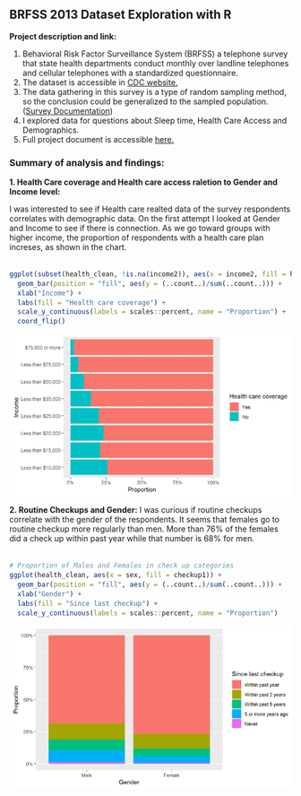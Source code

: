 ## BRFSS 2013 Dataset Exploration with R

**Project description and link:** 
1. Behavioral Risk Factor Surveillance System (BRFSS) a telephone survey that state health departments conduct monthly over landline telephones and cellular telephones with a standardized questionnaire.
2. The dataset is accessible in [CDC website.](https://www.cdc.gov/brfss/annual_data/annual_2013.html)
3. The data gathering in this survey is a type of random sampling method, so the conclusion could be generalized to the sampled population.([Survey Documentation](https://www.cdc.gov/brfss/data_documentation/index.htm))
4. I explored data for questions about Sleep time, Health Care Access and Demographics.  
5. Full project document is accessible [here.](Exploring-the-BRFSS-data.html)

<!-- <br>
<img src="images/BRFSS.PNG?raw=true"/>
<br> -->

### Summary of analysis and findings:

**1. Health Care coverage and Health care access raletion to Gender and Income level:** 

I was interested to see if Health care realted data of the survey respondents correlates with demographic data. On the first attempt I looked at Gender and Income to see if there is connection. As we go toward groups with higher income, the proportion of respondents with a health care plan increses, as shown in the chart.

```r

ggplot(subset(health_clean, !is.na(income2)), aes(x = income2, fill = hlthpln1)) +
  geom_bar(position = "fill", aes(y = (..count..)/sum(..count..))) +
  xlab("Income") +
  labs(fill = "Health care coverage") +
  scale_y_continuous(labels = scales::percent, name = "Proportion") +
  coord_flip()

```
<img src="images/income_healthplan.PNG?raw=true"/>


**2. Routine Checkups and Gender:** 
I was curious if routine checkups correlate with the gender of the respondents. It seems that females go to routine checkup more regularly than men. More than 76% of the females did a check up within past year while that number is 68% for men.

```r

# Proportion of Males and Females in check up categories
ggplot(health_clean, aes(x = sex, fill = checkup1)) +
  geom_bar(position = "fill", aes(y = (..count..)/sum(..count..))) +
  xlab("Gender") +
  labs(fill = "Since last checkup") +
  scale_y_continuous(labels = scales::percent, name = "Proportion") 

```
<img src="images/gender_checkup.PNG?raw=true"/>


